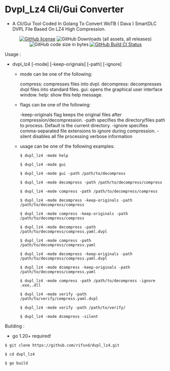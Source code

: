 # Dvpl_Lz4 Cli/Gui Converter
- A Cli/Gui Tool Coded In Golang To Convert WoTB ( Dava ) SmartDLC DVPL File Based On LZ4 High Compression.

<div align="center">
	
[![GitHub license](https://img.shields.io/github/license/rifsxd/dvpl_lz4?logo=apache&label=License&style=flat)](https://github.com/rifsxd/dvpl_lz4/blob/master/LICENSE)
![GitHub Downloads (all assets, all releases)](https://img.shields.io/github/downloads/rifsxd/dvpl_lz4/total?logo=github&label=Downloads&style=flat)
![GitHub code size in bytes](https://img.shields.io/github/languages/code-size/rifsxd/dvpl_lz4?style=flat&label=Code%20Size)
[![GitHub Build CI Status](https://img.shields.io/github/actions/workflow/status/rifsxd/dvpl_lz4/build.yml?logo=github&label=Beta%20CI&style=flat)](https://github.com/rifsxd/dvpl_lz4/actions/workflows/build.yml)

</div>

Usage :

  - dvpl_lz4 [-mode] [-keep-originals] [-path] [-ignore]

    - mode can be one of the following:

        compress: compresses files into dvpl.
        decompress: decompresses dvpl files into standard files.
		gui: opens the graphical user interface window.
        help: show this help message.

	- flags can be one of the following:

    	-keep-originals flag keeps the original files after compression/decompression.
		-path specifies the directory/files path to process. Default is the current directory.
		-ignore specifies comma-separated file extensions to ignore during compression.
		-silent disables all file processing verbose information
		
	- usage can be one of the following examples:

		```
		$ dvpl_lz4 -mode help
		```
		```
		$ dvpl_lz4 -mode gui
		```
		```
		$ dvpl_lz4 -mode gui -path /path/to/decompress
		```
		```
		$ dvpl_lz4 -mode decompress -path /path/to/decompress/compress
		```
		```
		$ dvpl_lz4 -mode compress -path /path/to/decompress/compress
		```
		```
		$ dvpl_lz4 -mode decompress -keep-originals -path /path/to/decompress/compress
		```
		```
		$ dvpl_lz4 -mode compress -keep-originals -path /path/to/decompress/compress
		```
		```
		$ dvpl_lz4 -mode decompress -path /path/to/decompress/compress.yaml.dvpl
		```
		```
		$ dvpl_lz4 -mode compress -path /path/to/decompress/compress.yaml
		```
		```
		$ dvpl_lz4 -mode decompress -keep-originals -path /path/to/decompress/compress.yaml.dvpl
		```
		```
		$ dvpl_lz4 -mode dcompress -keep-originals -path /path/to/decompress/compress.yaml
		```
		```
		$ dvpl_lz4 -mode compress -path /path/to/decompress -ignore .exe,.dll
		```
		```
		$ dvpl_lz4 -mode verify -path /path/to/verify/compress.yaml.dvpl
		```
		```
		$ dvpl_lz4 -mode verify -path /path/to/verify/
		```
		```
		$ dvpl_lz4 -mode dcompress -silent
		```
Building :

- go 1.20+ required!

```
$ git clone https://github.com/rifsxd/dvpl_lz4.git
```

```
$ cd dvpl_lz4
```

```
$ go build
```
